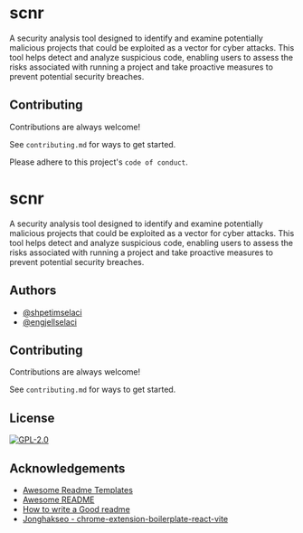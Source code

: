 
# scnr

A security analysis tool designed to identify and examine potentially malicious projects that could be exploited as a vector for cyber attacks. This tool helps detect and analyze suspicious code, enabling users to assess the risks associated with running a project and take proactive measures to prevent potential security breaches.


## Contributing

Contributions are always welcome!

See `contributing.md` for ways to get started.

Please adhere to this project's `code of conduct`.


# scnr

A security analysis tool designed to identify and examine potentially malicious projects that could be exploited as a vector for cyber attacks. This tool helps detect and analyze suspicious code, enabling users to assess the risks associated with running a project and take proactive measures to prevent potential security breaches.

## Authors

- [@shpetimselaci](https://www.github.com/shpetimselaci)
- [@engjellselaci](https://www.github.com/engjellselaci)


## Contributing

Contributions are always welcome!

See `contributing.md` for ways to get started.

## License

[![GPL-2.0](https://img.shields.io/badge/License-GPL%20v2-yellow.svg)](https://opensource.org/licenses/)



## Acknowledgements

 - [Awesome Readme Templates](https://awesomeopensource.com/project/elangosundar/awesome-README-templates)
 - [Awesome README](https://github.com/matiassingers/awesome-readme)
 - [How to write a Good readme](https://bulldogjob.com/news/449-how-to-write-a-good-readme-for-your-github-project)
- [Jonghakseo - chrome-extension-boilerplate-react-vite](https://github.com/Jonghakseo/chrome-extension-boilerplate-react-vite)